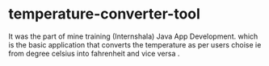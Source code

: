 # temperature-converter-tool
 It was the part of mine training (Internshala) Java App Development. which is the basic application that  converts the temperature as per users choise  ie from degree celsius into fahrenheit and vice versa .
